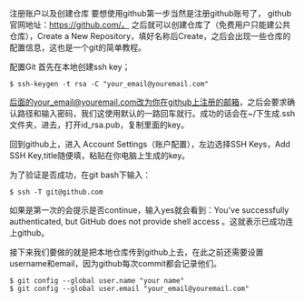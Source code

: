 



注册账户以及创建仓库
要想使用github第一步当然是注册github账号了， github官网地址：https://github.com/。 
之后就可以创建仓库了（免费用户只能建公共仓库），Create a New Repository，填好名称后Create，之后会出现一些仓库的配置信息，这也是一个git的简单教程。



配置Git
首先在本地创建ssh key；

```
$ ssh-keygen -t rsa -C "your_email@youremail.com"

```
后面的your_email@youremail.com改为你在github上注册的邮箱，之后会要求确认路径和输入密码，我们这使用默认的一路回车就行。成功的话会在~/下生成.ssh文件夹，进去，打开id_rsa.pub，复制里面的key。

回到github上，进入 Account Settings（账户配置），左边选择SSH Keys，Add SSH Key,title随便填，粘贴在你电脑上生成的key。


为了验证是否成功，在git bash下输入：
```
$ ssh -T git@github.com

```
如果是第一次的会提示是否continue，输入yes就会看到：You've successfully authenticated, but GitHub does not provide shell access 。这就表示已成功连上github。

接下来我们要做的就是把本地仓库传到github上去，在此之前还需要设置username和email，因为github每次commit都会记录他们。
```
$ git config --global user.name "your name"
$ git config --global user.email "your_email@youremail.com"

```






